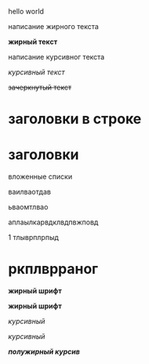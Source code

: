 hello world

написание жирного текста

**жирный текст**

написание курсивног текста

*курсивный текст*

~~зачеркнутый текст~~

# заголовки в строке

#  заголовки

   вложенные списки

   ваилваотдав

ьваомтлвао

аплаылкарвдклвдпвжповд


1 тлыврплрпыд
# ркплврраног


__жирный шрифт__

**жирный шрифт**

_курсивный_

*курсивный*

_**полужирный курсив**_


